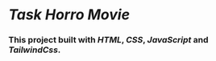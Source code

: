 # ***Task Horro Movie***
### This project built with ***HTML***, ***CSS***, ***JavaScript*** and ***TailwindCss***.